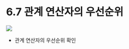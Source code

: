 # 6.7 관계 연산자의 우선순위
<img src="https://github.com/uber9ma/following_C/blob/master/images/chapter6/oper1.png?raw=true">

* 관계 연산자의 우선순위 확인

